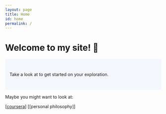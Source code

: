 ```yaml
---
layout: page
title: Home
id: home
permalink: /
---
```


# Welcome to my site! 🌱

<p style="padding: 3em 1em; background: #f5f7ff; border-radius: 4px;">
  Take a look at <span style="font-weight: bold"> </span> to get started on your exploration.
</p>

Maybe you might want to look at:

[[coursera]]
[[personal philosophy]]

<style>
  .wrapper {
    max-width: 46em;
  }
</style>


[//begin]: # "Autogenerated link references for markdown compatibility"
[coursera]: ..\_notes\coursera "Coursera"
[//end]: # "Autogenerated link references"